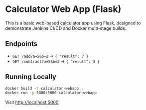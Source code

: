 # Calculator Web App (Flask)

This is a basic web-based calculator app using Flask, designed to demonstrate Jenkins CI/CD and Docker multi-stage builds.

## Endpoints

- `GET /add?a=5&b=2` → `{ "result": 7 }`
- `GET /subtract?a=5&b=2` → `{ "result": 3 }`

## Running Locally

```bash
docker build -t calculator-webapp .
docker run -p 5000:5000 calculator-webapp
```

Visit [http://localhost:5000](http://localhost:5000)
